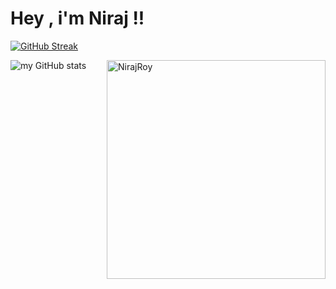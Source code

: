 # Hey , i'm Niraj !!






  


[![GitHub Streak](https://github-readme-streak-stats.herokuapp.com?user=NirajRpy43&theme=Javascript-dark&date_format=j%20M%5B%20Y%5D)](https://git.io/streak-stats)


<img width="350px" align="right" src="https://github-readme-stats.vercel.app/api/top-langs/?username=NirajRoy43&layout=compact&hide_border=true&bg_color=0d1117" alt="NirajRoy">



![my GitHub stats](https://github-readme-stats.vercel.app/api?username=NirajRoy43&theme=highcontrast&show_icons=true)





